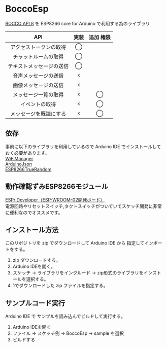 # BoccoEsp
[BOCCO API β](http://api-docs.bocco.me/index.html)  を ESP8266 core for Arduino で利用する為のライブラリ

| API | 実装 | 追加 権限 |
|:-----------:|:------------:|:------------:|
| アクセストークンの取得 | ◯ |  |
| チャットルームの取得 | ◯ |  |
| テキストメッセージの送信 | ◯ |  |
| 音声メッセージの送信 | ☓ |  |
| 画像メッセージの送信 | ☓ |  |
| メッセージ一覧の取得  | ☓ | ◯ |
| イベントの取得 | ☓ | ◯ |
| メッセージを既読にする | ☓ | ◯ |

## 依存
事前に以下のライブラリを利用しているので Arduino IDE でインストールしておく必要があります。  
[WiFiManager](https://github.com/tzapu/WiFiManager)  
[ArduinoJson](https://github.com/bblanchon/ArduinoJson)  
[ESP8266TrueRandom](https://github.com/marvinroger/ESP8266TrueRandom)  

## 動作確認ずみESP8266モジュール
[ESPr Developer（ESP-WROOM-02開発ボード）](http://amzn.to/2f6g4zw)  
電源回路やリセットスイッチ,タクトスイッチがついていてスケッチ開発に非常に便利なのでオススメです。

## インストール方法
このリポジトリを zip でダウンロードして Arduino IDE から 指定してインポートをする。  
1. zip ダウンロードする。  
2. Arduino IDEを開く。  
3. スケッチ → ライブラリをインクルード → zip形式のライブラリをインストールを選択する。  
4. 1でダウンロードした zip ファイルを指定する。　　  

## サンプルコード実行
Arduino IDE で サンプルを読み込んでビルドして実行する。  
1. Arduino IDEを開く  
2. ファイル → スケッチ例 → BoccoEsp → sample を選択  
3. ビルドする



